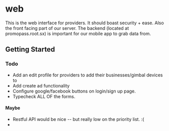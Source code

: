 # web 

This is the web interface for providers. It should boast security + ease. Also the front facing part of our server. The backend (located at promopass.root.sx) is important for our mobile app to grab data from.

## Getting Started

### Todo
* Add an edit profile for providers to add their businesses/gimbal devices to
* Add create ad functionality
* Configure google/facebook buttons on login/sign up page.
* Typecheck ALL OF the forms.
#### Maybe
* Restful API would be nice -- but really low on the priority list. :( 
* 
